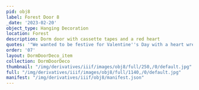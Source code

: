 ```yaml
---
pid: obj8
label: Forest Door 8
_date: '2023-02-20'
object_type: Hanging Decoration
location: Forest
description: Dorm door with cassette tapes and a red heart
quotes: '"We wanted to be festive for Valentine''s Day with a heart wreath."'
order: '07'
layout: DormDoorDeco_item
collection: DormDoorDeco
thumbnail: "/img/derivatives/iiif/images/obj8/full/250,/0/default.jpg"
full: "/img/derivatives/iiif/images/obj8/full/1140,/0/default.jpg"
manifest: "/img/derivatives/iiif/obj8/manifest.json"
---
```

